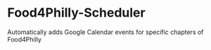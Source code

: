 # Food4Philly-Scheduler
Automatically adds Google Calendar events for specific chapters of Food4Philly
